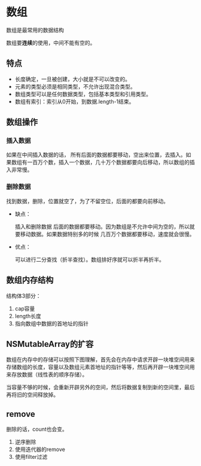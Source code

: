 # 数组

数组是最常用的数据结构

数组要**连续**的使用，中间不能有空的。

## 特点

- 长度确定，一旦被创建，大小就是不可以改变的。
- 元素的类型必须是相同类型，不允许出现混合类型。
- 数组类型可以是任何数据类型，包括基本类型和引用类型。
- 数组有索引：索引从0开始，到数据.length-1结束。

## 数组操作

### 插入数据 

如果在中间插入数据的话， 所有后面的数据都要移动，空出来位置，去插入。如果数组有一百万个数，插入一个数据，几十万个数据都要向后移动，所以数组的插入非常慢。

### 删除数据

找到数据，删除，位置就空了，为了不留空位，后面的都要向前移动。

- 缺点：

  插入和删除数据 后面的数据都要移动。因为数组是不允许中间为空的，所以就要移动数据。如果数据特别多的时候 几百万个数据都要移动，速度就会很慢。

- 优点：

  可以进行二分查找（折半查找）。数组排好序就可以折半再折半。

## 数组内存结构

结构体3部分：

1. cap容量
2. length长度
3. 指向数组中数据的首地址的指针

## NSMutableArray的扩容

数组在内存中的存储可以按照下图理解，首先会在内存中请求开辟一块堆空间用来存储数组的长度，容量以及数组元素首地址的指针等等，然后再开辟一块堆空间用来存放数据（线性表的顺序存储）。

当容量不够的时候，会重新开辟另外的空间，然后将数据复制到新的空间里，最后再将旧的空间释放掉。

## remove

删除的话，count也会变。

1. 逆序删除
2. 使用迭代器的remove
3. 使用filter过滤
